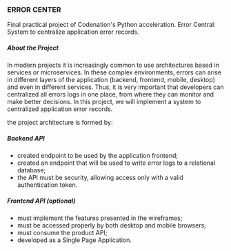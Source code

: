 ### **ERROR CENTER**

Final practical project of Codenation's Python acceleration. 
Error Central: System to centralize application error records.

##### **About the Project**

In modern projects it is increasingly common to use architectures based in 
services or microservices. In these complex environments, errors can arise 
in different layers of the application (backend, frontend, mobile, desktop)
and even in different services. Thus, it is very important that developers
can centralized all errors logs in one place, from where they can monitor 
and make better decisions. In this project, we will implement a system to
centralized application error records.

the project architecture is formed by:

##### **Backend API**

- created endpoint to be used by the application frontend;
- created an endpoint that will be used to write error logs to a relational
database;
- the API must be security, allowing access only with a valid authentication
token.

 ##### **Frontend API (optional)**
 
 - must implement the features presented in the wireframes;
 - must be accessed properly by both desktop and mobile browsers;
 - must consume the product API;
 - developed as a Single Page Application.